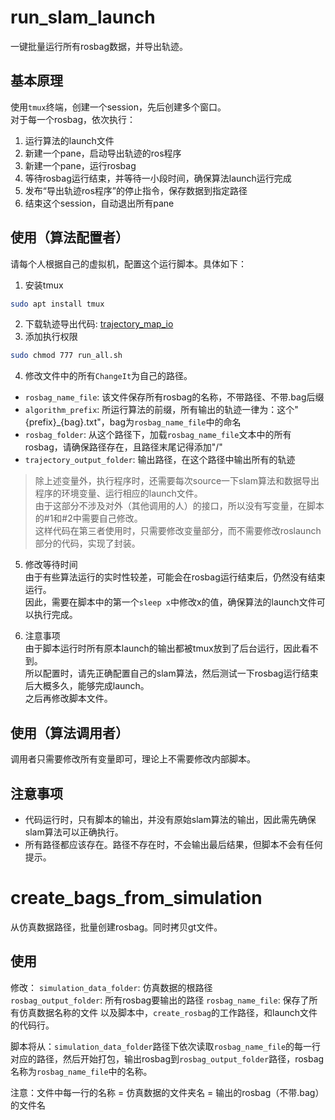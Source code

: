 # run_slam_launch
一键批量运行所有rosbag数据，并导出轨迹。

## 基本原理
使用`tmux`终端，创建一个session，先后创建多个窗口。  
对于每一个rosbag，依次执行：
1. 运行算法的launch文件
2. 新建一个pane，启动导出轨迹的ros程序
3. 新建一个pane，运行rosbag
4. 等待rosbag运行结束，并等待一小段时间，确保算法launch运行完成
5. 发布“导出轨迹ros程序”的停止指令，保存数据到指定路径
6. 结束这个session，自动退出所有pane


## 使用（算法配置者）
请每个人根据自己的虚拟机，配置这个运行脚本。具体如下：

1. 安装tmux
```bash
sudo apt install tmux
```
2. 下载轨迹导出代码: [trajectory_map_io](https://github.com/hust-ddc-slam/slam-utils/tree/main/trajectory_map_io)
3. 添加执行权限
```bash
sudo chmod 777 run_all.sh
```
4. 修改文件中的所有`ChangeIt`为自己的路径。
- `rosbag_name_file`: 该文件保存所有rosbag的名称，不带路径、不带.bag后缀
- `algorithm_prefix`: 所运行算法的前缀，所有输出的轨迹一律为：这个"{prefix}_{bag}.txt"，bag为`rosbag_name_file`中的命名
- `rosbag_folder`: 从这个路径下，加载`rosbag_name_file`文本中的所有rosbag，请确保路径存在，且路径末尾记得添加"/"
- `trajectory_output_folder`: 输出路径，在这个路径中输出所有的轨迹

> 除上述变量外，执行程序时，还需要每次source一下slam算法和数据导出程序的环境变量、运行相应的launch文件。  
由于这部分不涉及对外（其他调用的人）的接口，所以没有写变量，在脚本的#1和#2中需要自己修改。  
这样代码在第三者使用时，只需要修改变量部分，而不需要修改roslaunch部分的代码，实现了封装。

5. 修改等待时间  
由于有些算法运行的实时性较差，可能会在rosbag运行结束后，仍然没有结束运行。  
因此，需要在脚本中的第一个`sleep x`中修改x的值，确保算法的launch文件可以执行完成。

6. 注意事项  
由于脚本运行时所有原本launch的输出都被tmux放到了后台运行，因此看不到。   
所以配置时，请先正确配置自己的slam算法，然后测试一下rosbag运行结束后大概多久，能够完成launch。  
之后再修改脚本文件。


## 使用（算法调用者）
调用者只需要修改所有变量即可，理论上不需要修改内部脚本。


## 注意事项
- 代码运行时，只有脚本的输出，并没有原始slam算法的输出，因此需先确保slam算法可以正确执行。  
- 所有路径都应该存在。路径不存在时，不会输出最后结果，但脚本不会有任何提示。



# create_bags_from_simulation
从仿真数据路径，批量创建rosbag。同时拷贝gt文件。

## 使用
修改：
`simulation_data_folder`: 仿真数据的根路径  
`rosbag_output_folder`: 所有rosbag要输出的路径
`rosbag_name_file`: 保存了所有仿真数据名称的文件
以及脚本中，`create_rosbag`的工作路径，和launch文件的代码行。

脚本将从：`simulation_data_folder`路径下依次读取`rosbag_name_file`的每一行对应的路径，然后开始打包，输出rosbag到`rosbag_output_folder`路径，rosbag名称为`rosbag_name_file`中的名称。

注意：文件中每一行的名称 = 仿真数据的文件夹名 = 输出的rosbag（不带.bag）的文件名




